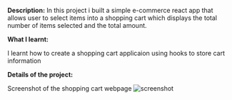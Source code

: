 <b>Description:</b>
In this project i built a simple e-commerce react app that allows user to select items into a shopping cart which displays the total number of items selected and the total amount.

<b>What I learnt:</b>

I learnt how to create a shopping cart applicaion using hooks to store cart information

<b>Details of the project:</b>

Screenshot of the shopping cart webpage
![screenshot](https://github.com/joshnsw/ShoppingCartReact/blob/main/src/components/shoppingcartdisplay.png)
